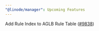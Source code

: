 ```yaml
---
"@linode/manager": Upcoming Features
---
```


Add Rule Index to AGLB Rule Table ([#9838](https://github.com/linode/manager/pull/9838))
